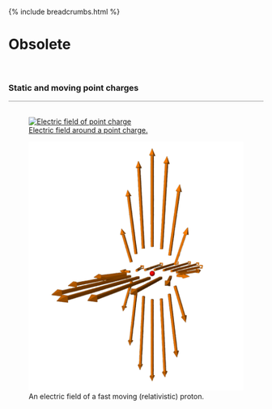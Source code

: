 {% include breadcrumbs.html %}

# Obsolete
<div class="header_line"><br/></div>

### Static and moving point charges
<div style="border-top: 1px solid #999999"><br/></div>

<div class="double_image">
<figure class="left_image">
  <a href="/science/electromagnetism/point_charge.html">
    <img alt="Electric field of point charge" src="/science//images/point_charge.png" title="Click to animate"/>
  </a>
  <figcaption><a href="https://en.wikipedia.org/wiki/Electric_dipole_moment">Electric field around a point charge.</a></figcaption>
</figure>
<figure class="right_image">
  <a href="relativistic_proton.html">
    <img alt="Relativistic proton" src="./images/relativistic_proton.png" title="Click to animate"/>
  </a>
  <figcaption>An electric field of a fast moving (relativistic) proton.</figcaption>
</figure>
</div>
<p style="clear: both;"></p>

